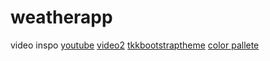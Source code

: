 # weatherapp


video inspo [youtube](https://www.youtube.com/watch?v=Y84MGU_ZL18)
[video2](https://www.youtube.com/watch?v=VaqYFs7Az50&t=223s)
[tkkbootstraptheme](https://ttkbootstrap.readthedocs.io/en/latest/themes/light/)
[color pallete](https://www.color-hex.com/color-palette/87031)
